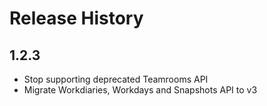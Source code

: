 # Release History

## 1.2.3
* Stop supporting deprecated Teamrooms API
* Migrate Workdiaries, Workdays and Snapshots API to v3
